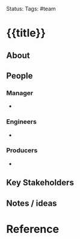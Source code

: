 Status: 
Tags: #team 

# {{title}}

## About


## People
### Manager
- 

### Engineers
- 

### Producers
- 

## Key Stakeholders


## Notes / ideas


# Reference

